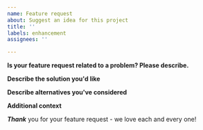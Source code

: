 ```yaml
---
name: Feature request
about: Suggest an idea for this project
title: ''
labels: enhancement
assignees: ''

---
```


**Is your feature request related to a problem? Please describe.**


**Describe the solution you'd like**


**Describe alternatives you've considered**


**Additional context**


***Thank*** you for your feature request - we love each and every one!
